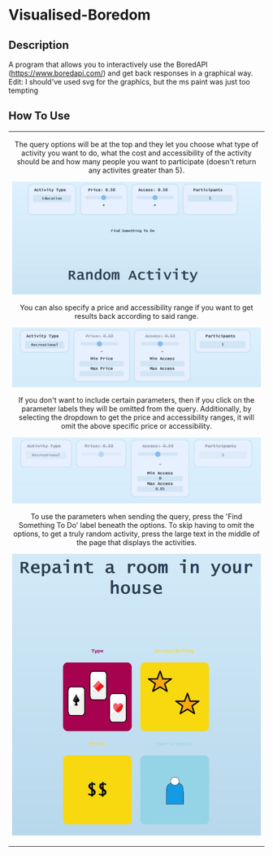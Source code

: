 # Visualised-Boredom

## Description

A program that allows you to interactively use the BoredAPI (https://www.boredapi.com/) and get back responses in a graphical way.
Edit: I should've used svg for the graphics, but the ms paint was just too tempting

## How To Use

<table align="center"><tr><td align="center" width="9999">

The query options will be at the top and they let you choose what type of activity you want to do, what the cost and accessibility of the activity should be and how many people you want to participate (doesn't return any activites greater than 5).

![alt text](/repo_imgs/img1.JPG)

You can also specify a price and accessibility range if you want to get results back according to said range.

![alt text](/repo_imgs/img2.JPG)

If you don't want to include certain parameters, then if you click on the parameter labels they will be omitted from the query. Additionally, by selecting the dropdown to get the price and accessibility ranges, it will omit the above specific price or accessibility.

![alt text](/repo_imgs/img3.JPG)

To use the parameters when sending the query, press the 'Find Something To Do' label beneath the options. To skip having to omit the options, to get a truly random activity, press the large text in the middle of the page that displays the activities.

![alt text](/repo_imgs/img4.JPG)
</td></tr></table>
